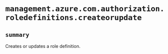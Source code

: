 # `management.azure.com.authorization.roledefinitions.createorupdate`

## `summary`
Creates or updates a role definition.


